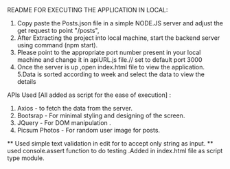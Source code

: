 README FOR EXECUTING THE APPLICATION IN LOCAL:

1. Copy paste the Posts.json file in a simple NODE.JS server and adjust the get request to point "/posts",
2. After Extracting the project into local machine, start the backend server using command (npm start).
3. Please point to the appropriate port number present in your local machine and change it in apiURL.js file.// set to default port 3000
4. Once the server is up ,open index.html file to view the application.
   5.Data is sorted according to week and select the data to view the details

APIs Used [All added as script for the ease of execution] :

1. Axios - to fetch the data from the server.
2. Bootsrap - For minimal styling and designing of the screen.
3. JQuery - For DOM manipulation .
4. Picsum Photos - For random user image for posts.

** Used simple text validation in edit for to accept only string as input.
** used console.assert function to do testing .Added in index.html file as script type module.
